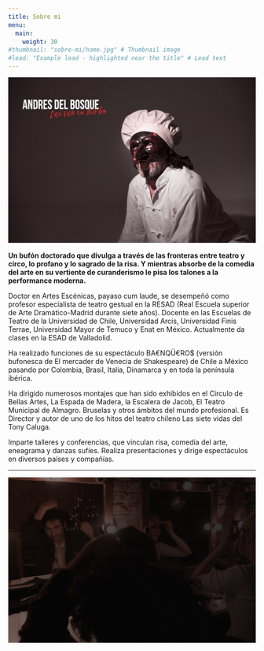 ```yaml
---
title: Sobre mi
menu:
  main:
    weight: 30
#thumbnail: "sobre-mi/home.jpg" # Thumbnail image
#lead: "Example lead - highlighted near the title" # Lead text
---
```


![](home.jpg)

**Un bufón doctorado que divulga a través de las fronteras entre teatro y circo, lo profano y lo sagrado de la risa.   Y mientras absorbe de la comedia del arte en su vertiente de curanderismo le pisa los talones a la performance moderna.**

Doctor en Artes Escénicas, payaso cum laude, se desempeñó como profesor especialista de teatro gestual en la RESAD (Real Escuela superior de Arte Dramático-Madrid durante siete años). Docente en las Escuelas de Teatro de la Universidad de Chile, Universidad Arcis, Universidad Finis Terrae, Universidad Mayor de Temuco y Enat en México. Actualmente da clases en la ESAD de Valladolid.

Ha realizado funciones de su espectáculo BA€NQÜ€RO$ (versión bufonesca de El mercader de Venecia de Shakespeare) de Chile a México pasando por Colombia, Brasil, Italia, Dinamarca y en toda la península ibérica.

Ha dirigido numerosos montajes que han sido exhibidos en el Circulo de Bellas Artes, La Espada de Madera, la Escalera de Jacob, El Teatro Municipal de Almagro. Bruselas y otros ámbitos del mundo profesional. Es Director y autor de uno de los hitos del teatro chileno Las siete vidas del Tony Caluga.

Imparte talleres y conferencias, que vinculan risa, comedia del arte, eneagrama y danzas sufíes.  Realiza presentaciones y dirige espectáculos en diversos países y compañías.

---

![](bg-sobre-mi.jpg)
